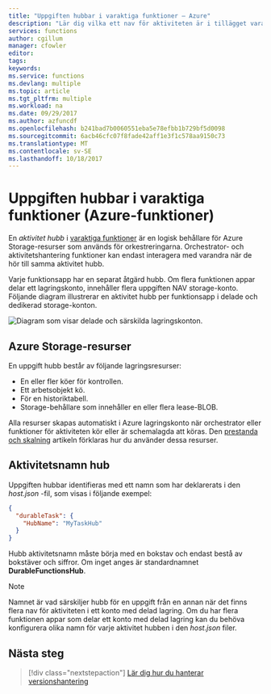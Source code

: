 ```yaml
---
title: "Uppgiften hubbar i varaktiga funktioner – Azure"
description: "Lär dig vilka ett nav för aktiviteten är i tillägget varaktiga funktioner för Azure Functions. Lär dig hur du konfigurerar konfigurera aktiviteten hubs."
services: functions
author: cgillum
manager: cfowler
editor: 
tags: 
keywords: 
ms.service: functions
ms.devlang: multiple
ms.topic: article
ms.tgt_pltfrm: multiple
ms.workload: na
ms.date: 09/29/2017
ms.author: azfuncdf
ms.openlocfilehash: b241bad7b0060551eba5e78efbb1b729bf5d0098
ms.sourcegitcommit: 6acb46cfc07f8fade42aff1e3f1c578aa9150c73
ms.translationtype: MT
ms.contentlocale: sv-SE
ms.lasthandoff: 10/18/2017
---
```

# <a name="task-hubs-in-durable-functions-azure-functions"></a>Uppgiften hubbar i varaktiga funktioner (Azure-funktioner)

En *aktivitet hubb* i [varaktiga funktioner](durable-functions-overview.md) är en logisk behållare för Azure Storage-resurser som används för orkestreringarna. Orchestrator- och aktivitetshantering funktioner kan endast interagera med varandra när de hör till samma aktivitet hubb.

Varje funktionsapp har en separat åtgärd hubb. Om flera funktionen appar delar ett lagringskonto, innehåller flera uppgiften NAV storage-konto. Följande diagram illustrerar en aktivitet hubb per funktionsapp i delade och dedikerad storage-konton.

![Diagram som visar delade och särskilda lagringskonton.](media/durable-functions-task-hubs/task-hubs-storage.png)

## <a name="azure-storage-resources"></a>Azure Storage-resurser

En uppgift hubb består av följande lagringsresurser: 

* En eller fler köer för kontrollen.
* Ett arbetsobjekt kö.
* För en historiktabell.
* Storage-behållare som innehåller en eller flera lease-BLOB.

Alla resurser skapas automatiskt i Azure lagringskonto när orchestrator eller funktioner för aktiviteten kör eller är schemalagda att köras. Den [prestanda och skalning](durable-functions-perf-and-scale.md) artikeln förklaras hur du använder dessa resurser.

## <a name="task-hub-names"></a>Aktivitetsnamn hub

Uppgiften hubbar identifieras med ett namn som har deklarerats i den *host.json* -fil, som visas i följande exempel:

```json
{
  "durableTask": {
    "HubName": "MyTaskHub"
  }
}
```

Hubb aktivitetsnamn måste börja med en bokstav och endast bestå av bokstäver och siffror. Om inget anges är standardnamnet **DurableFunctionsHub**.

> [!NOTE]
> Namnet är vad särskiljer hubb för en uppgift från en annan när det finns flera nav för aktiviteten i ett konto med delad lagring. Om du har flera funktionen appar som delar ett konto med delad lagring kan du behöva konfigurera olika namn för varje aktivitet hubben i den *host.json* filer.

## <a name="next-steps"></a>Nästa steg

> [!div class="nextstepaction"]
> [Lär dig hur du hanterar versionshantering](durable-functions-versioning.md)
